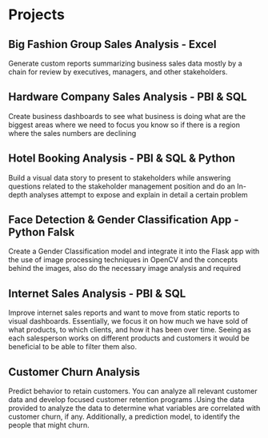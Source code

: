 # Projects
 
## Big Fashion Group Sales Analysis - Excel

Generate custom reports summarizing business sales data mostly by a chain for review by executives, managers, and other stakeholders.

## Hardware Company Sales Analysis - PBI & SQL

Create business dashboards to see what business is doing what are the biggest areas where we need to focus you know so if there is a region where the sales numbers are declining 

## Hotel Booking Analysis - PBI & SQL & Python

Build a visual data story to present to stakeholders while answering questions related to the stakeholder management position and do an In-depth analyses attempt to expose and explain in detail a certain problem

## Face Detection & Gender Classification App - Python Falsk

Create a Gender Classification model and integrate it into the Flask app with the use of image processing techniques in OpenCV and the concepts behind the images, also do the necessary image analysis and required 

## Internet Sales Analysis - PBI & SQL

Improve internet sales reports and want to move from static reports to visual dashboards. Essentially, we focus it on how much we have sold of what products, to which clients, and how it has been over time. Seeing as each salesperson works on different products and customers it would be beneficial to be able to filter them also.

## Customer Churn Analysis
Predict behavior to retain customers. You can analyze all relevant customer data and develop focused customer retention programs .Using the data provided to analyze the data to determine what variables are correlated with customer churn, if any. Additionally, a prediction model, to identify the people that might churn.


